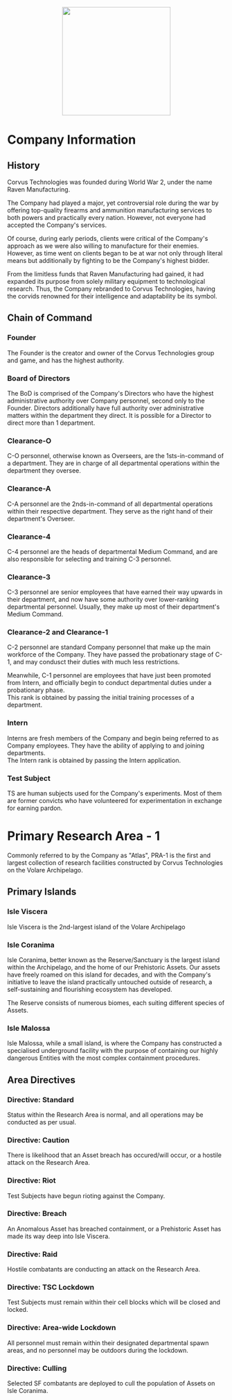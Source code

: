 <p align="center">
  <img src="/../main/Logos%20%26%20Emblems/corvus.png" height="250" width="250"/></center>
</p>

# Company Information
## History
Corvus Technologies was founded during World War 2, under the name Raven Manufacturing.

The Company had played a major, yet controversial role during the war by offering top-quality firearms and ammunition manufacturing services to both powers and practically every nation. However, not everyone had accepted the Company's services.

Of course, during early periods, clients were critical of the Company's approach as we were also willing to manufacture for their enemies. However, as time went on clients began to be at war not only through literal means but additionally by fighting to be the Company's highest bidder.

From the limitless funds that Raven Manufacturing had gained, it had expanded its purpose from solely military equipment to technological research. Thus, the Company rebranded to Corvus Technologies, having the corvids renowned for their intelligence and adaptability be its symbol. 

## Chain of Command
### Founder
The Founder is the creator and owner of the Corvus Technologies group and game, and has the highest authority.

### Board of Directors
The BoD is comprised of the Company's Directors who have the highest administrative authority over Company personnel, second only to the Founder. Directors additionally have full authority over administrative matters within the department they direct. It is possible for a Director to direct more than 1 department.

### Clearance-O
C-O personnel, otherwise known as Overseers, are the 1sts-in-command of a department. They are in charge of all departmental operations within the department they oversee.

### Clearance-A
C-A personnel are the 2nds-in-command of all departmental operations within their respective department. They serve as the right hand of their department's Overseer.

### Clearance-4
C-4 personnel are the heads of departmental Medium Command, and are also responsible for selecting and training C-3 personnel.

### Clearance-3
C-3 personnel are senior employees that have earned their way upwards in their department, and now have some authority over lower-ranking departmental personnel. Usually, they make up most of their department's Medium Command.

### Clearance-2 and Clearance-1
C-2 personnel are standard Company personnel that make up the main workforce of the Company. They have passed the probationary stage of C-1, and may condusct their duties with much less restrictions.

Meanwhile, C-1 personnel are employees that have just been promoted from Intern, and officially begin to conduct departmental duties under a probationary phase. </br>
This rank is obtained by passing the initial training processes of a department.

### Intern
Interns are fresh members of the Company and begin being referred to as Company employees. They have the ability of applying to and joining departments. </br>
The Intern rank is obtained by passing the Intern application.

### Test Subject
TS are human subjects used for the Company's experiments. Most of them are former convicts who have volunteered for experimentation in exchange for earning pardon. 

# Primary Research Area - 1
Commonly referred to by the Company as "Atlas", PRA-1 is the first and largest collection of research facilities constructed by Corvus Technologies on the Volare Archipelago.

## Primary Islands
### Isle Viscera
Isle Viscera is the 2nd-largest island of the Volare Archipelago

### Isle Coranima
Isle Coranima, better known as the Reserve/Sanctuary is the largest island within the Archipelago, and the home of our Prehistoric Assets. Our assets have freely roamed on this island for decades, and with the Company's initiative to leave the island practically untouched outside of research, a self-sustaining and flourishing ecosystem has developed. 

The Reserve consists of numerous biomes, each suiting different species of Assets.

### Isle Malossa
Isle Malossa, while a small island, is where the Company has constructed a specialised underground facility with the purpose of containing our highly dangerous Entities with the most complex containment procedures.

## Area Directives
### Directive: Standard
Status within the Research Area is normal, and all operations may be conducted as per usual.

### Directive: Caution
There is likelihood that an Asset breach has occured/will occur, or a hostile attack on the Research Area.

### Directive: Riot
Test Subjects have begun rioting against the Company.

### Directive: Breach
An Anomalous Asset has breached containment, or a Prehistoric Asset has made its way deep into Isle Viscera.

### Directive: Raid
Hostile combatants are conducting an attack on the Research Area.

### Directive: TSC Lockdown
Test Subjects must remain within their cell blocks which will be closed and locked.

### Directive: Area-wide Lockdown
All personnel must remain within their designated departmental spawn areas, and no personnel may be outdoors during the lockdown.

### Directive: Culling
Selected SF combatants are deployed to cull the population of Assets on Isle Coranima.